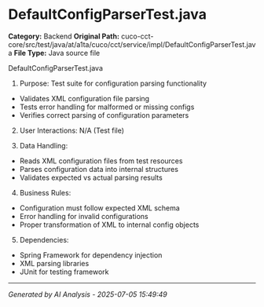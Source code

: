 # DefaultConfigParserTest.java

**Category:** Backend
**Original Path:** cuco-cct-core/src/test/java/at/a1ta/cuco/cct/service/impl/DefaultConfigParserTest.java
**File Type:** Java source file

DefaultConfigParserTest.java
1. Purpose: Test suite for configuration parsing functionality
- Validates XML configuration file parsing
- Tests error handling for malformed or missing configs
- Verifies correct parsing of configuration parameters

2. User Interactions: N/A (Test file)

3. Data Handling:
- Reads XML configuration files from test resources
- Parses configuration data into internal structures
- Validates expected vs actual parsing results

4. Business Rules:
- Configuration must follow expected XML schema
- Error handling for invalid configurations
- Proper transformation of XML to internal config objects

5. Dependencies:
- Spring Framework for dependency injection
- XML parsing libraries
- JUnit for testing framework

---
*Generated by AI Analysis - 2025-07-05 15:49:49*

